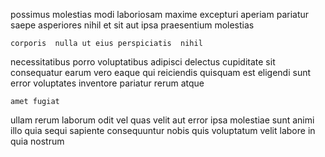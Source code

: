 <!--
title: Adaptive scalable implementation
author: Meaghan
date: 2014-06-01-0147
link: 2014-06-01-0147-adaptive-scalable-implementation
tags: [beards,service,inject,CSS3]
-->

possimus molestias  modi 
 laboriosam maxime excepturi
aperiam pariatur 
saepe  asperiores nihil et
sit  aut ipsa praesentium molestias
 	corporis  nulla ut eius perspiciatis  nihil  
necessitatibus porro voluptatibus adipisci delectus  cupiditate  sit
consequatur earum  vero eaque
qui reiciendis quisquam est eligendi sunt error
voluptates  inventore pariatur   rerum  atque 
 	amet fugiat    
ullam rerum laborum odit vel quas
velit aut error ipsa
molestiae sunt animi illo quia
sequi sapiente consequuntur nobis quis
voluptatum velit labore in  quia   nostrum 